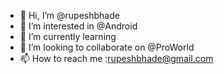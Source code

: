 - 👋 Hi, I’m @rupeshbhade
- 👀 I’m interested in @Android
- 🌱 I’m currently learning
- 💞️ I’m looking to collaborate on @ProWorld
- 📫 How to reach me :rupeshbhade@gmail.com

<!---
rupeshbhade/rupeshbhade is a ✨ special ✨ repository because its `README.md` (this file) appears on your GitHub profile.
You can click the Preview link to take a look at your changes.
--->
